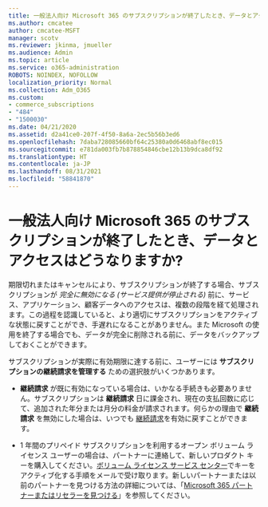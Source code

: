 ```yaml
---
title: 一般法人向け Microsoft 365 のサブスクリプションが終了したとき、データとアクセスはどうなりますか?
ms.author: cmcatee
author: cmcatee-MSFT
manager: scotv
ms.reviewer: jkinma, jmueller
ms.audience: Admin
ms.topic: article
ms.service: o365-administration
ROBOTS: NOINDEX, NOFOLLOW
localization_priority: Normal
ms.collection: Adm_O365
ms.custom:
- commerce_subscriptions
- "484"
- "1500030"
ms.date: 04/21/2020
ms.assetid: d2a41ce0-207f-4f50-8a6a-2ec5b56b3ed6
ms.openlocfilehash: 7daba728085660bf64c25380a0d6468abf8ec015
ms.sourcegitcommit: e781da003fb7b878854846cbe12b13b9dca8df92
ms.translationtype: HT
ms.contentlocale: ja-JP
ms.lasthandoff: 08/31/2021
ms.locfileid: "58841870"
---
```

# <a name="what-happens-to-my-data-and-access-when-my-microsoft-365-for-business-subscription-ends"></a>一般法人向け Microsoft 365 のサブスクリプションが終了したとき、データとアクセスはどうなりますか?

期限切れまたはキャンセルにより、サブスクリプションが終了する場合、サブスクリプションが *完全に無効になる (サービス提供が停止される)* 前に、サービス、アプリケーション、顧客データへのアクセスは、複数の段階を経て処理されます。この過程を認識していると、より適切にサブスクリプションをアクティブな状態に戻すことができ、手遅れになることがありません。また Microsoft の使用を終了する場合でも、データが完全に削除される前に、データをバックアップしておくことができます。
  
サブスクリプションが実際に有効期限に達する前に、ユーザーには **サブスクリプションの継続請求を管理する** ための選択肢がいくつかあります。
  
- **継続請求** が既に有効になっている場合は、いかなる手続きも必要ありません。サブスクリプションは **継続請求** 日に課金され、現在の支払回数に応じて、追加された年分または月分の料金が請求されます。何らかの理由で **継続請求** を無効にした場合は、いつでも [継続請求](https://docs.microsoft.com/microsoft-365/commerce/subscriptions/renew-your-subscription#turn-recurring-billing-off-or-on)を有効に戻すことができます。

- 1 年間のプリペイド サブスクリプションを利用するオープン ボリューム ライセンス ユーザーの場合は、パートナーに連絡して、新しいプロダクト キーを購入してください。[ボリューム ライセンス サービス センター](https://go.microsoft.com/fwlink/p/?LinkID=282016)でキーをアクティブ化する手順をメールで受け取ります。新しいパートナーまたは以前のパートナーを見つける方法の詳細については、「[Microsoft 365 パートナーまたはリセラーを見つける](https://docs.microsoft.com/microsoft-365/admin/manage/find-your-partner-or-reseller)」を参照してください。
